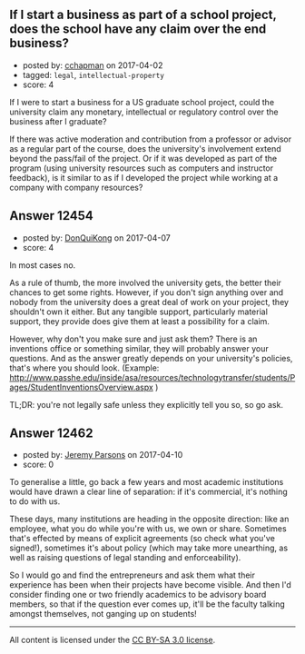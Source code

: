 ## If I start a business as part of a school project, does the school have any claim over the end business?

- posted by: [cchapman](https://stackexchange.com/users/2054255/cchapman) on 2017-04-02
- tagged: `legal`, `intellectual-property`
- score: 4

If I were to start a business for a US graduate school project, could the university claim any monetary, intellectual or regulatory control over the business after I graduate?

If there was active moderation and contribution from a professor or advisor as a regular part of the course, does the university's involvement extend beyond the pass/fail of the project. Or if it was developed as part of the program (using university resources such as computers and instructor feedback), is it similar to as if I developed the project while working at a company with company resources?


## Answer 12454

- posted by: [DonQuiKong](https://stackexchange.com/users/9739821/donquikong) on 2017-04-07
- score: 4

In most cases no. 

As a rule of thumb, the more involved the university gets, the better their chances to get some rights. However, if you don't sign anything over and nobody from the university does a great deal of work on your project, they shouldn't own it either. But any tangible support, particularly material support, they provide does give them at least a possibility for a claim. 

However, why don't you make sure and just ask them? There is an inventions office or something similar, they will probably answer your questions. And as the answer greatly depends on your university's policies, that's where you should look. (Example: http://www.passhe.edu/inside/asa/resources/technologytransfer/students/Pages/StudentInventionsOverview.aspx )

TL;DR: you're not legally safe unless they explicitly tell you so, so go ask.


## Answer 12462

- posted by: [Jeremy Parsons](https://stackexchange.com/users/497810/jeremy-parsons) on 2017-04-10
- score: 0

To generalise a little, go back a few years and most academic institutions would have drawn a clear line of separation: if it's commercial, it's nothing to do with us.

These days, many institutions are heading in the opposite direction: like an employee, what you do while you're with us, we own or share. Sometimes that's effected by means of explicit agreements (so check what you've signed!), sometimes it's about policy (which may take more unearthing, as well as raising questions of legal standing and enforceability).

So I would go and find the entrepreneurs and ask them what their experience has been when their projects have become visible. And then I'd consider finding one or two friendly academics to be advisory board members, so that if the question ever comes up, it'll be the faculty talking amongst themselves, not ganging up on students!



---

All content is licensed under the [CC BY-SA 3.0 license](https://creativecommons.org/licenses/by-sa/3.0/).
